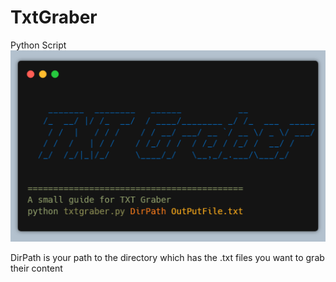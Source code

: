 # TxtGraber
Python Script
![TXT Graber image](/TxtGraber1.png)

DirPath is your path to the directory which has the .txt files you want to grab their content

